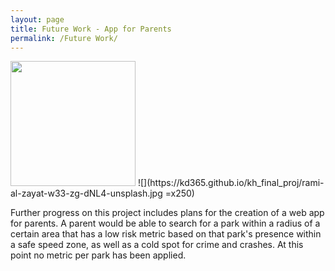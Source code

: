 ```yaml
---
layout: page
title: Future Work - App for Parents
permalink: /Future Work/
---
```


<img src="https://kd365.github.io/kh_final_proj/rami-al-zayat-w33-zg-dNL4-unsplash.jpg" width="200"/>
![](https://kd365.github.io/kh_final_proj/rami-al-zayat-w33-zg-dNL4-unsplash.jpg =x250)

Further progress on this project includes plans for the creation of a web app for parents. A parent would be able to search for a park within a radius of a certain area that has a low risk metric based on that park's presence within a safe speed zone, as well as a cold spot for crime and crashes. At this point no metric per park has been applied. 


